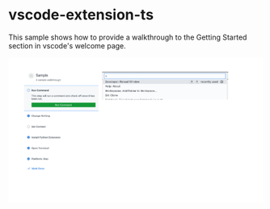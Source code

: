 # vscode-extension-ts

This sample shows how to provide a walkthrough to the Getting Started section in vscode's welcome page.

![Sample walkthrough](./media/sample.png)

